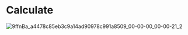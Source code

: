 # Calculate



![9ffnBa_a4478c85eb3c9a14ad90978c991a8509_00-00-00_00-00-21_2](https://user-images.githubusercontent.com/43795927/176043066-ee94b40a-6cc8-4127-ab31-8986012f65c4.gif)
